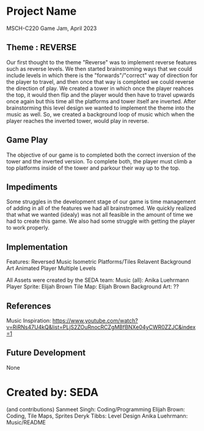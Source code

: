 # Project Name
MSCH-C220 Game Jam, April 2023

## Theme : REVERSE
Our first thought to the theme "Reverse" was to implement reverse features such as reverse levels. We then started brainstroming ways that we could include levels in which there is the "forwards"/"correct" way of direction for the player to travel, and then once that way is completed we could reverse the direction of play. We created a tower in which once the player reahces the top, it would then flip and the player would then have to travel upwards once again but this time all the platforms and tower itself are inverted. After brainstorming this level design we wanted to implement the theme into the music as well. So, we created a background loop of music which when the player reaches the inverted tower, would play in reverse.

## Game Play
The objective of our game is to completed both the correct inversion of the tower and the inverted version. To complete both, the player must climb a top platforms inside of the tower and parkour their way up to the top.

## Impediments
Some struggles in the development stage of our game is time management of adding in all of the features we had all brainstromed. We quickly realized that what we wanted (idealy) was not all feasible in the amount of time we had to create this game. We also had some struggle with getting the player to work properly.

## Implementation
Features:
Reversed Music
Isometric Platforms/Tiles
Relavent Background Art
Animated Player
Multiple Levels

All Assets were created by the SEDA team:
Music (all): Anika Luehrmann
Player Sprite: Elijah Brown
Tile Map: Elijah Brown
Background Art: ??

## References
Music Inspiration: https://www.youtube.com/watch?v=RiRNs47U4kQ&list=PLjS2ZOuRnocRCZgMBfBNXe04yCWR0ZZJC&index=1

## Future Development
None

# Created by: SEDA
(and contributions)
Sanmeet Singh: Coding/Programming
Elijah Brown: Coding, Tile Maps, Sprites
Deryk Tibbs: Level Design
Anika Luehrmann: Music/README

